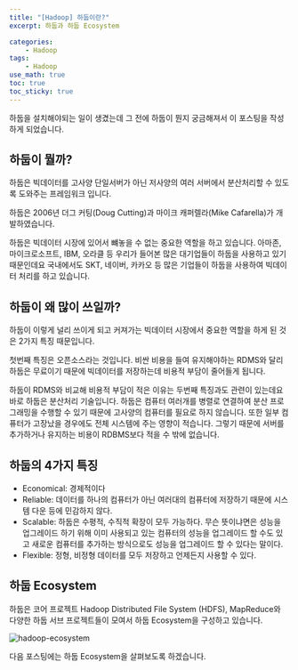 ```yaml
--- 
title: "[Hadoop] 하둡이란?"
excerpt: 하둡과 하둡 Ecosystem

categories:
    - Hadoop
tags:
    - Hadoop
use_math: true
toc: true
toc_sticky: true
---
```


하둡을 설치해야되는 일이 생겼는데 그 전에 하둡이 뭔지 궁금해져서 이 포스팅을 작성하게 되었습니다.

## 하둡이 뭘까?

하둡은 빅데이터를 고사양 단일서버가 아닌 저사양의 여러 서버에서 분산처리할 수 있도록 도와주는 프레임워크 입니다. 

하둡은 2006년 더그 커팅(Doug Cutting)과 마이크 캐퍼렐라(Mike Cafarella)가 개발하였습니다. 

하둡은 빅데이터 시장에 있어서 뺴놓을 수 없는 중요한 역할을 하고 있습니다. 아마존, 마이크로소프트, IBM, 오라클 등 우리가 들어본 많은 대기업들이 하둡을 사용하고 있기 때문인데요 국내에서도 SKT, 네이버, 카카오 등 많은 기업들이 하둡을 사용하여 빅데이터 처리를 하고 있습니다. 

## 하둡이 왜 많이 쓰일까?

하둡이 이렇게 널리 쓰이게 되고 커져가는 빅데이터 시장에서 중요한 역할을 하게 된 것은 2가지 특징 때문입니다. 

첫번째 특징은 오픈소스라는 것입니다. 비싼 비용을 들여 유지해야하는 RDMS와 달리 하둡은 무료이기 때문에 빅데이터를 저장하는데 비용적 부담이 줄어들게 됩니다. 

하둡이 RDMS와 비교해 비용적 부담이 적은 이유는 두번째 특징과도 관련이 있는데요 바로 하둡은 분산처리 기술입니다. 하둡은 컴퓨터 여러개를 병렬로 연결하여 분산 프로그래밍을 수행할 수 있기 때문에 고사양의 컴퓨터를 필요로 하지 않습니다. 또한 일부 컴퓨터가 고장났을 경우에도 전체 시스템에 주는 영향이 적습니다. 그렇기 때문에 서버를 추가하거나 유지하는 비용이 RDBMS보다 적을 수 밖에 없습니다. 

## 하둡의 4가지 특징

- Economical: 경제적이다
- Reliable: 데이터를 하나의 컴퓨터가 아닌 여러대의 컴퓨터에 저장하기 때문에 시스템 다운 등에 민감하지 않다.
- Scalable: 하둡은 수평적, 수직적 확장이 모두 가능하다. 무슨 뜻이냐면은 성능을 업그레이드 하기 위해 이미 사용되고 있는 컴퓨터의 성능을 업그레이드 할 수도 있고 새로운 컴퓨터를 추가하는 방식으로도 성능을 업그레이드 할 수 있다는 말이다.
- Flexible: 정형, 비정형 데이터를 모두 저장하고 언제든지 사용할 수 있다.

## 하둡 Ecosystem

하둡은 코어 프로젝트 Hadoop Distributed File System (HDFS), MapReduce와 다양한 하둡 서브 프로젝트들이 모여서 하둡 Ecosystem을 구성하고 있습니다.

![hadoop-ecosystem](../../assets/images/hadoop/hadoop-ecosystem)

다음 포스팅에는 하둡 Ecosystem을 살펴보도록 하겠습니다.

